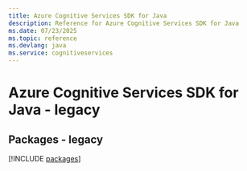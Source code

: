 ```yaml
---
title: Azure Cognitive Services SDK for Java
description: Reference for Azure Cognitive Services SDK for Java
ms.date: 07/23/2025
ms.topic: reference
ms.devlang: java
ms.service: cognitiveservices
---
```

# Azure Cognitive Services SDK for Java - legacy
## Packages - legacy
[!INCLUDE [packages](cognitive-services-index.md)]